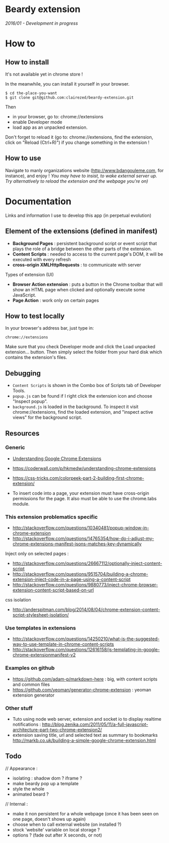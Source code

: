 Beardy extension
=========

*2016/01 - Development in progress*

# How to

## How to install

It's not available yet in chrome store !

In the meanwhile, you can install it yourself in your browser.
```
$ cd the-place-you-want
$ git clone git@github.com:clairezed/beardy-extension.git
```
Then
- in your browser, go to: chrome://extensions
- enable Developer mode
- load app as an unpacked extension.

Don't forget to reload it (go to: chrome://extensions, find the extension, click on "Reload (Ctrl+R)") if you change something in the extension !

## How to use

Navigate to manly organizations website (http://www.bdangouleme.com, for instance), and enjoy !
*You may have to insist, to wake external server up. Try alternatively to reload the extension and the webpage you're on)*

# Documentation

Links and information I use to develop this app (in perpetual evolution)

## Element of the extensions (defined in manifest)

- **Background Pages** : persistent background script or event script that plays the role of a bridge between the other parts of the extension.
- **Content Scripts** : needed to access to the current page's DOM, it will be executed with every refresh
- **cross-origin XMLHttpRequests** : to communicate with server

Types of extension (UI)
- **Browser Action extension** : puts a button in the Chrome toolbar that will show an HTML page when clicked and optionally execute some JavaScript.
- **Page Action** : work only on certain pages


## How to test locally

In your browser's address bar, just type in:

```
chrome://extensions
```


Make sure that you check Developer mode and click the Load unpacked extension... button. Then simply select the folder from your hard disk which contains the extension's files.

## Debugging

- `Content Scripts` is shown in the Combo box of Scripts tab of Developer Tools.
- `popup.js` can be found if I right click the extension icon and choose "Inspect popup".
- `background.js`  is loaded in the background. To inspect it visit chrome://extensions, find the loaded extension, and "inspect active views" for the background script.


## Resources

### Generic
- [Understanding Google Chrome Extensions](https://gist.github.com/jjperezaguinaga/4243341)
- https://coderwall.com/p/hkmedw/understanding-chrome-extensions
- https://css-tricks.com/colorpeek-part-2-building-first-chrome-extension/

- To insert code into a page, your extension must have cross-origin permissions for the page. It also must be able to use the chrome.tabs module.


### This extension problematics specific

- http://stackoverflow.com/questions/10340481/popup-window-in-chrome-extension
- http://stackoverflow.com/questions/14765354/how-do-i-adjust-my-chrome-extensions-manifest-jsons-matches-key-dynamically

Inject only on selected pages :

- http://stackoverflow.com/questions/26667112/optionally-inject-content-script
- http://stackoverflow.com/questions/9515704/building-a-chrome-extension-inject-code-in-a-page-using-a-content-script
- http://stackoverflow.com/questions/9880773/inject-chrome-browser-extension-content-script-based-on-url

css isolation

- http://anderspitman.com/blog/2014/08/04/chrome-extension-content-script-stylesheet-isolation/

### Use templates in extensions

- http://stackoverflow.com/questions/14250210/what-is-the-suggested-way-to-use-template-in-chrome-content-scripts
- http://stackoverflow.com/questions/12616158/js-templating-in-google-chrome-extensionmanifest-v2

### Examples on github

- https://github.com/adam-p/markdown-here : big, with content scripts and common files
- https://github.com/yeoman/generator-chrome-extension : yeoman extension generator

### Other stuff
- Tuto using node web server, extension and socket io to display realtime notifications : http://blog.zenika.com/2011/05/11/a-full-javascript-architecture-part-two-chrome-extension2/
- extension saving title, url and selected text as summary to bookmarks http://markb.co.uk/building-a-simple-google-chrome-extension.html


## Todo

// Appearance :

- isolating : shadow dom ? iframe ?
- make beardy pop up a template
- style the whole
- animated beard ?

// Internal :

- make it non persistent for a whole webpage (once it has been seen on one page, doesn't shows up again)
- choose when to call external website (on installed ?)
- stock 'website' variable on local storage ?
- options ? (fade out after X seconds, or not)